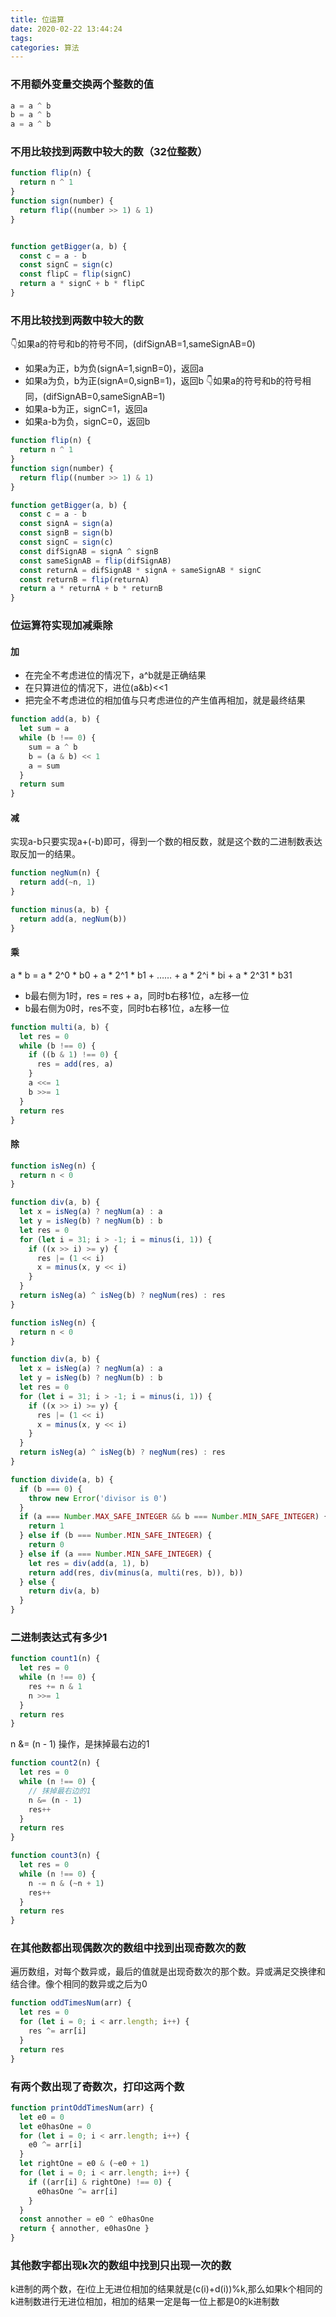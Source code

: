 ```yaml
---
title: 位运算
date: 2020-02-22 13:44:24
tags:
categories: 算法
---
```


### 不用额外变量交换两个整数的值
```js
a = a ^ b
b = a ^ b
a = a ^ b
```
<!-- more -->

### 不用比较找到两数中较大的数（32位整数）
```js
function flip(n) {
  return n ^ 1
}
function sign(number) {
  return flip((number >> 1) & 1)
}


function getBigger(a, b) {
  const c = a - b
  const signC = sign(c)
  const flipC = flip(signC)
  return a * signC + b * flipC
}

```

### 不用比较找到两数中较大的数
👇如果a的符号和b的符号不同，(difSignAB=1,sameSignAB=0)
- 如果a为正，b为负(signA=1,signB=0)，返回a
- 如果a为负，b为正(signA=0,signB=1)，返回b
👇如果a的符号和b的符号相同，(difSignAB=0,sameSignAB=1)
- 如果a-b为正，signC=1，返回a
- 如果a-b为负，signC=0，返回b
```js
function flip(n) {
  return n ^ 1
}
function sign(number) {
  return flip((number >> 1) & 1)
}

function getBigger(a, b) {
  const c = a - b
  const signA = sign(a)
  const signB = sign(b)
  const signC = sign(c)
  const difSignAB = signA ^ signB
  const sameSignAB = flip(difSignAB)
  const returnA = difSignAB * signA + sameSignAB * signC
  const returnB = flip(returnA)
  return a * returnA + b * returnB
}
```

### 位运算符实现加减乘除
#### 加
- 在完全不考虑进位的情况下，a^b就是正确结果
- 在只算进位的情况下，进位(a&b)<<1
- 把完全不考虑进位的相加值与只考虑进位的产生值再相加，就是最终结果
```js
function add(a, b) {
  let sum = a
  while (b !== 0) {
    sum = a ^ b
    b = (a & b) << 1
    a = sum
  }
  return sum
}
```

#### 减
实现a-b只要实现a+(-b)即可，得到一个数的相反数，就是这个数的二进制数表达取反加一的结果。
```js
function negNum(n) {
  return add(~n, 1)
}

function minus(a, b) {
  return add(a, negNum(b))
}
```
#### 乘
a * b = a * 2^0 * b0 + a * 2^1 * b1 + …… + a * 2^i * bi + a * 2^31 * b31 
- b最右侧为1时，res = res + a，同时b右移1位，a左移一位
- b最右侧为0时，res不变，同时b右移1位，a左移一位
```js
function multi(a, b) {
  let res = 0
  while (b !== 0) {
    if ((b & 1) !== 0) {
      res = add(res, a)
    }
    a <<= 1
    b >>= 1
  }
  return res
}
```

#### 除

```js
function isNeg(n) {
  return n < 0
}

function div(a, b) {
  let x = isNeg(a) ? negNum(a) : a
  let y = isNeg(b) ? negNum(b) : b
  let res = 0
  for (let i = 31; i > -1; i = minus(i, 1)) {
    if ((x >> i) >= y) {
      res |= (1 << i)
      x = minus(x, y << i)
    }
  }
  return isNeg(a) ^ isNeg(b) ? negNum(res) : res
}
```

```js
function isNeg(n) {
  return n < 0
}

function div(a, b) {
  let x = isNeg(a) ? negNum(a) : a
  let y = isNeg(b) ? negNum(b) : b
  let res = 0
  for (let i = 31; i > -1; i = minus(i, 1)) {
    if ((x >> i) >= y) {
      res |= (1 << i)
      x = minus(x, y << i)
    }
  }
  return isNeg(a) ^ isNeg(b) ? negNum(res) : res
}

function divide(a, b) {
  if (b === 0) {
    throw new Error('divisor is 0')
  }
  if (a === Number.MAX_SAFE_INTEGER && b === Number.MIN_SAFE_INTEGER) {
    return 1
  } else if (b === Number.MIN_SAFE_INTEGER) {
    return 0
  } else if (a === Number.MIN_SAFE_INTEGER) {
    let res = div(add(a, 1), b)
    return add(res, div(minus(a, multi(res, b)), b))
  } else {
    return div(a, b)
  }
}
```

### 二进制表达式有多少1

```js
function count1(n) {
  let res = 0
  while (n !== 0) {
    res += n & 1
    n >>= 1
  }
  return res
}
```
n &= (n - 1) 操作，是抹掉最右边的1

```js
function count2(n) {
  let res = 0
  while (n !== 0) {
    // 抹掉最右边的1
    n &= (n - 1)
    res++
  }
  return res                              
}
```

```js
function count3(n) {
  let res = 0
  while (n !== 0) {
    n -= n & (~n + 1)
    res++
  }
  return res
}

```

### 在其他数都出现偶数次的数组中找到出现奇数次的数
遍历数组，对每个数异或，最后的值就是出现奇数次的那个数。异或满足交换律和结合律。像个相同的数异或之后为0
```js
function oddTimesNum(arr) {
  let res = 0
  for (let i = 0; i < arr.length; i++) {
    res ^= arr[i]
  }
  return res
}

```


### 有两个数出现了奇数次，打印这两个数
```js
function printOddTimesNum(arr) {
  let e0 = 0
  let e0hasOne = 0
  for (let i = 0; i < arr.length; i++) {
    e0 ^= arr[i]
  }
  let rightOne = e0 & (~e0 + 1)
  for (let i = 0; i < arr.length; i++) {
    if ((arr[i] & rightOne) !== 0) {
      e0hasOne ^= arr[i]
    }
  }
  const annother = e0 ^ e0hasOne
  return { annother, e0hasOne }
}
```
### 其他数字都出现k次的数组中找到只出现一次的数
k进制的两个数，在i位上无进位相加的结果就是(c(i)+d(i))%k,那么如果k个相同的k进制数进行无进位相加，相加的结果一定是每一位上都是0的k进制数